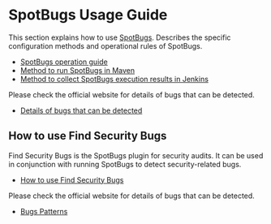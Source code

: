# SpotBugs Usage Guide

This section explains how to use [SpotBugs](http://spotbugs.readthedocs.io/en/latest/index.html). Describes the specific configuration methods and operational rules of SpotBugs.

- [SpotBugs operation guide](./Ops-Rule.md)
- [Method to run SpotBugs in Maven](./Maven-settings.md)
- [Method to collect SpotBugs execution results in Jenkins](./Jenkins-settings.md)

Please check the official website for details of bugs that can be detected.

- [Details of bugs that can be detected](http://spotbugs.readthedocs.io/en/latest/bugDescriptions.html)

## How to use Find Security Bugs

Find Security Bugs is the SpotBugs plugin for security audits.
It can be used in conjunction with running SpotBugs to detect security-related bugs.

- [How to use Find Security Bugs](./find-sec-bugs.md)

Please check the official website for details of bugs that can be detected.

- [Bugs Patterns](https://find-sec-bugs.github.io/bugs.htm)
